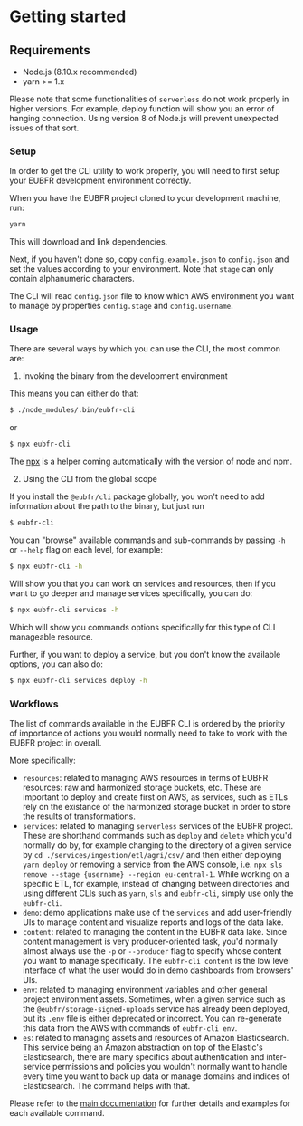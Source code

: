 # Getting started

## Requirements

- Node.js (8.10.x recommended)
- yarn >= 1.x

Please note that some functionalities of `serverless` do not work properly in higher versions. For example, deploy function will show you an error of hanging connection. Using version 8 of Node.js will prevent unexpected issues of that sort.

### Setup

In order to get the CLI utility to work properly, you will need to first setup your EUBFR development environment correctly.

When you have the EUBFR project cloned to your development machine, run:

```sh
yarn
```

This will download and link dependencies.

Next, if you haven't done so, copy `config.example.json` to `config.json` and set the values according to your environment. Note that `stage` can only contain alphanumeric characters.

The CLI will read `config.json` file to know which AWS environment you want to manage by properties `config.stage` and `config.username`.

### Usage

There are several ways by which you can use the CLI, the most common are:

1.  Invoking the binary from the development environment

This means you can either do that:

```sh
$ ./node_modules/.bin/eubfr-cli
```

or

```sh
$ npx eubfr-cli
```

The [npx](https://www.npmjs.com/package/npx) is a helper coming automatically with the version of node and npm.

2.  Using the CLI from the global scope

If you install the `@eubfr/cli` package globally, you won't need to add information about the path to the binary, but just run

```sh
$ eubfr-cli
```

You can "browse" available commands and sub-commands by passing `-h` or `--help` flag on each level, for example:

```sh
$ npx eubfr-cli -h
```

Will show you that you can work on services and resources, then if you want to go deeper and manage services specifically, you can do:

```sh
$ npx eubfr-cli services -h
```

Which will show you commands options specifically for this type of CLI manageable resource.

Further, if you want to deploy a service, but you don't know the available options, you can also do:

```sh
$ npx eubfr-cli services deploy -h
```

### Workflows

The list of commands available in the EUBFR CLI is ordered by the priority of importance of actions you would normally need to take to work with the EUBFR project in overall.

More specifically:

- `resources`: related to managing AWS resources in terms of EUBFR resources: raw and harmonized storage buckets, etc. These are important to deploy and create first on AWS, as services, such as ETLs rely on the existance of the harmonized storage bucket in order to store the results of transformations.
- `services`: related to managing `serverless` services of the EUBFR project. These are shorthand commands such as `deploy` and `delete` which you'd normally do by, for example changing to the directory of a given service by `cd ./services/ingestion/etl/agri/csv/` and then either deploying `yarn deploy` or removing a service from the AWS console, i.e. `npx sls remove --stage {username} --region eu-central-1`. While working on a specific ETL, for example, instead of changing between directories and using different CLIs such as `yarn`, `sls` and `eubfr-cli`, simply use only the `eubfr-cli`.
- `demo`: demo applications make use of the `services` and add user-friendly UIs to manage content and visualize reports and logs of the data lake.
- `content`: related to managing the content in the EUBFR data lake. Since content management is very producer-oriented task, you'd normally almost always use the `-p` or `--producer` flag to specify whose content you want to manage specifically. The `eubfr-cli content` is the low level interface of what the user would do in demo dashboards from browsers' UIs.
- `env`: related to managing environment variables and other general project environment assets. Sometimes, when a given service such as the `@eubfr/storage-signed-uploads` service has already been deployed, but its `.env` file is either deprecated or incorrect. You can re-generate this data from the AWS with commands of `eubfr-cli env`.
- `es`: related to managing assets and resources of Amazon Elasticsearch. This service being an Amazon abstraction on top of the Elastic's Elasticsearch, there are many specifics about authentication and inter-service permissions and policies you wouldn't normally want to handle every time you want to back up data or manage domains and indices of Elasticsearch. The command helps with that.

Please refer to the [main documentation](../README.md) for further details and examples for each available command.
